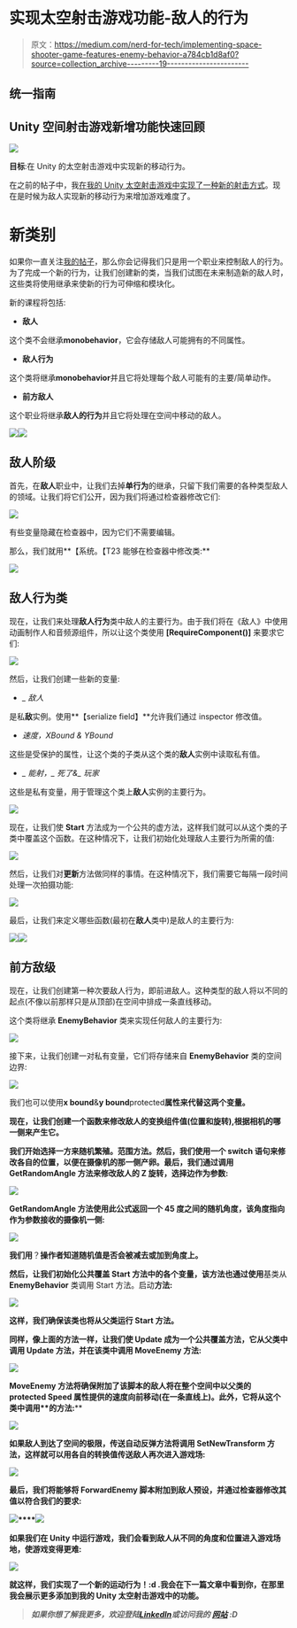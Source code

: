 # 实现太空射击游戏功能-敌人的行为

> 原文：<https://medium.com/nerd-for-tech/implementing-space-shooter-game-features-enemy-behavior-a784cb1d8af0?source=collection_archive---------19----------------------->

## 统一指南

## Unity 空间射击游戏新增功能快速回顾

![](img/9370d99487c08431e8fad8d8158792a4.png)

**目标**:在 Unity 的太空射击游戏中实现新的移动行为。

在之前的帖子中，我[在我的 Unity 太空射击游戏中实现了一种新的射击方式](/nerd-for-tech/implementing-space-shooter-game-features-multi-direction-shot-bb9bf00f46fc)。现在是时候为敌人实现新的移动行为来增加游戏难度了。

# 新类别

如果你一直关注[我的帖子](https://fas444.medium.com/)，那么你会记得我们只是用一个职业来控制敌人的行为。为了完成一个新的行为，让我们创建新的类，当我们试图在未来制造新的敌人时，这些类将使用继承来使新的行为可伸缩和模块化。

新的课程将包括:

*   **敌人**

这个类不会继承**monobehavior**，它会存储敌人可能拥有的不同属性。

*   **敌人行为**

这个类将继承**monobehavior**并且它将处理每个敌人可能有的主要/简单动作。

*   **前方敌人**

这个职业将继承**敌人的行为**并且它将处理在空间中移动的敌人。

![](img/90d40f43572031c1b30aba834082007e.png)![](img/69f71b46dab6cec901815d30ac72be05.png)

## 敌人阶级

首先，在**敌人**职业中，让我们去掉**单行为**的继承，只留下我们需要的各种类型敌人的领域。让我们将它们公开，因为我们将通过检查器修改它们:

![](img/57cfd7da90d3cbb1017c3ccf47e98725.png)

有些变量隐藏在检查器中，因为它们不需要编辑。

那么，我们就用**【系统。【T23 能够在检查器中修改类:**

![](img/72751e347a5a401dd8038a36a3ffe666.png)

## 敌人行为类

现在，让我们来处理**敌人行为**类中敌人的主要行为。由于我们将在《敌人》中使用动画制作人和音频源组件，所以让这个类使用 **[RequireComponent()]** 来要求它们:

![](img/885e9efdb697da782404193ed20ffbfd.png)

然后，让我们创建一些新的变量:

*   *_ 敌人*

是私**敌**实例。使用**【serialize field】**允许我们通过 inspector 修改值。

*   *速度，XBound & YBound*

这些是受保护的属性，让这个类的子类从这个类的**敌人**实例中读取私有值。

*   *_ 能射，_ 死了&_ 玩家*

这些是私有变量，用于管理这个类上**敌人**实例的主要行为。

![](img/ea8fbb69ef0143a0274720bf582ad258.png)

现在，让我们使 **Start** 方法成为一个公共的虚方法，这样我们就可以从这个类的子类中覆盖这个函数。在这种情况下，让我们初始化处理敌人主要行为所需的值:

![](img/03d3dc67e45dcd6d2afd46320145e4bb.png)

然后，让我们对**更新**方法做同样的事情。在这种情况下，我们需要它每隔一段时间处理一次拍摄功能:

![](img/cc2910a4dc1ed55b2144d67da13c4410.png)

最后，让我们来定义哪些函数(最初在**敌人**类中)是敌人的主要行为:

![](img/a4b0763ae626c600827425276bf2c224.png)![](img/61d1929844c154776f29e266eae53879.png)

## 前方敌级

现在，让我们创建第一种次要敌人行为，即前进敌人。这种类型的敌人将以不同的起点(不像以前那样只是从顶部)在空间中排成一条直线移动。

这个类将继承 **EnemyBehavior** 类来实现任何敌人的主要行为:

![](img/a8564be99d905a6dcdb56e737e45d85f.png)

接下来，让我们创建一对私有变量，它们将存储来自 **EnemyBehavior** 类的空间边界:

![](img/39998b1d5069e4d7e871cb2f2d5a4a4c.png)

我们也可以使用**x bound**&**y bound**protected**属性来代替这两个变量。**

**现在，让我们创建一个函数来修改敌人的变换组件值(位置和旋转),根据相机的哪一侧来产生它。**

**我们开始选择一方来随机繁殖。范围方法。然后，我们使用一个 switch 语句来修改各自的位置，以便在摄像机的那一侧产卵。最后，我们通过调用 **GetRandomAngle** 方法来修改敌人的 Z 旋转，选择边作为参数:**

**![](img/ac54f2a9b04bca4481a36a62ab847a2b.png)**

****GetRandomAngle** 方法使用此公式返回一个 45 度之间的随机角度，该角度指向作为参数接收的摄像机一侧:**

**![](img/e497a5c5f0a1ebb8f9b10b4c0010ccbf.png)**

**我们用**？**操作者知道随机值是否会被减去或加到角度上。**

**然后，让我们初始化公共覆盖 **Start** 方法中的各个变量，该方法也通过使用**基类从 **EnemyBehavior** 类调用 Start 方法。启动**方法:**

**![](img/5923e08918d8eb9255f6301d6eb743ad.png)**

**这样，我们确保该类也将从父类运行 **Start** 方法。**

**同样，像上面的方法一样，让我们使 **Update** 成为一个公共覆盖方法，它从父类中调用 **Update** 方法，并在该类中调用 **MoveEnemy** 方法:**

**![](img/8fe676f9118cfceb2c232954d9e717e4.png)**

****MoveEnemy** 方法将确保附加了该脚本的敌人将在整个空间中以父类的 protected Speed 属性提供的速度向前移动(在一条直线上)。此外，它将从这个类中调用**的方法:****

**![](img/10b1747ccfe085c6ddf412a9feba5067.png)**

**如果敌人到达了空间的极限，**传送自动反弹**方法将调用 **SetNewTransform** 方法，这样就可以用各自的转换值传送敌人再次进入游戏场:**

**![](img/e2f8058663819d2563f8ab16dce4ce8b.png)**

**最后，我们将能够将 **ForwardEnemy** 脚本附加到敌人预设，并通过检查器修改其值以符合我们的要求:**

**![](img/35ec9e1f7db508ceaf056f0074f3416c.png)****![](img/cd57d7fd452bf5a3456e29da1fec593c.png)**

**如果我们在 Unity 中运行游戏，我们会看到敌人从不同的角度和位置进入游戏场地，使游戏变得更难:**

**![](img/56ec78d5ea1a85ccfcbfe79d032a838e.png)**

**就这样，我们实现了一个新的运动行为！:d .我会在下一篇文章中看到你，在那里我会展示更多添加到我的 Unity 太空射击游戏中的功能。**

> ***如果你想了解我更多，欢迎登陆*[***LinkedIn***](https://www.linkedin.com/in/fas444/)**或访问我的* [***网站***](http://fernandoalcasan.com/) *:D****